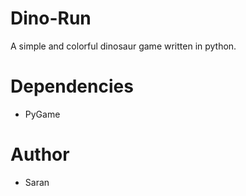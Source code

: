 # Dino-Run
A simple and colorful dinosaur game written in python.

# Dependencies
- PyGame

# Author 
- Saran
